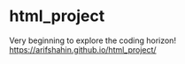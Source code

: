 # html_project
Very beginning to explore the coding horizon!
https://arifshahin.github.io/html_project/
